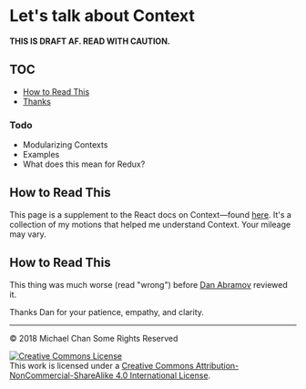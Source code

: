 # Let's talk about Context

**THIS IS DRAFT AF. READ WITH CAUTION.**

## TOC

* [How to Read This](#how-to-read-this)
* [Thanks](#thanks)

### Todo

* Modularizing Contexts
* Examples
* What does this mean for Redux?

## How to Read This

This page is a supplement to the React docs on Context—found [here](https://reactjs.org/docs/context.html).
It's a collection of my motions that helped me understand Context.
Your mileage may vary.

## How to Read This

This thing was much worse (read "wrong") before [Dan Abramov](https://twitter.com/dan_abramov/) reviewed it.

Thanks Dan for your patience, empathy, and clarity.

---

&copy; 2018 Michael Chan Some Rights Reserved

<a rel="license" href="http://creativecommons.org/licenses/by-nc-sa/4.0/"><img alt="Creative Commons License" style="border-width:0" src="https://i.creativecommons.org/l/by-nc-sa/4.0/88x31.png" /></a><br />This work is licensed under a <a rel="license" href="http://creativecommons.org/licenses/by-nc-sa/4.0/">Creative Commons Attribution-NonCommercial-ShareAlike 4.0 International License</a>.
